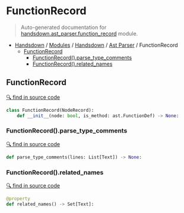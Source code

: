 # FunctionRecord

> Auto-generated documentation for [handsdown.ast_parser.function_record](https://github.com/vemel/handsdown/blob/master/handsdown/ast_parser/function_record.py) module.

- [Handsdown](../../README.md#-handsdown---python-documentation-generator) / [Modules](../../MODULES.md#modules) / [Handsdown](../index.md#handsdown) / [Ast Parser](index.md#ast-parser) / FunctionRecord
  - [FunctionRecord](#functionrecord)
    - [FunctionRecord().parse_type_comments](#functionrecordparse_type_comments)
    - [FunctionRecord().related_names](#functionrecordrelated_names)

## FunctionRecord

[🔍 find in source code](https://github.com/vemel/handsdown/blob/master/handsdown/ast_parser/function_record.py#L10)

```python
class FunctionRecord(NodeRecord):
    def __init__(node: bool, is_method: ast.FunctionDef) -> None:
```

### FunctionRecord().parse_type_comments

[🔍 find in source code](https://github.com/vemel/handsdown/blob/master/handsdown/ast_parser/function_record.py#L99)

```python
def parse_type_comments(lines: List[Text]) -> None:
```

### FunctionRecord().related_names

[🔍 find in source code](https://github.com/vemel/handsdown/blob/master/handsdown/ast_parser/function_record.py#L26)

```python
@property
def related_names() -> Set[Text]:
```
